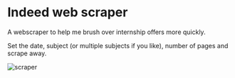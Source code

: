 # Indeed web scraper
A webscraper to help me brush over internship offers more quickly.


Set the date, subject (or multiple subjects if you like), number of pages and scrape away.



![scraper](https://user-images.githubusercontent.com/56868809/157312375-1e0890cd-2ceb-467d-b1ec-3368f35f9073.png)
